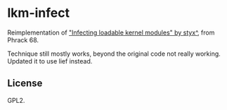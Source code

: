 # lkm-infect

Reimplementation of ["Infecting loadable kernel modules" by styx^](https://phrack.org/issues/68/11.html#article), from Phrack 68.

Technique still mostly works, beyond the original code not really working.
Updated it to use lief instead.

## License

GPL2.
